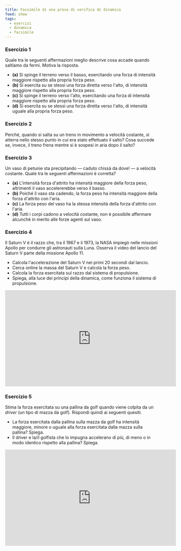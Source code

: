 ```yaml
---
title: Facsimile di una prova di verifica di dinamica
feed: show
tags:
  - esercizi
  - dinamica
  - facsimile
---
```

### Esercizio 1

Quale tra le seguenti affermazioni meglio descrive cosa accade quando saltiamo da fermi. Motiva la risposta.

- **(a)** Si spinge il terreno verso il basso, esercitando una forza di intensità maggiore rispetto alla propria forza peso.
- **(b)** Si esercita su se stessi una forza diretta verso l'alto, di intensità maggiore rispetto alla propria forza peso.
- **(c)** Si spinge il terreno verso l'alto, esercitando una forza di intensità maggiore rispetto alla propria forza peso.
- **(d)** Si esercita su se stessi una forza diretta verso l'alto, di intensità uguale alla propria forza peso.

### Esercizio 2

Perché, quando si salta su un treno in movimento a velocità costante, si atterra nello stesso punto in cui era stato effettuato il salto? Cosa succede se, invece, il treno frena mentre si è sospesi in aria dopo il salto?

### Esercizio 3

Un vaso di petunie sta precipitando — caduto chissà da dove! — a velocità costante. Quale tra le seguenti affermazioni è corretta?

- **(a)** L'intensità forza d'attrito ha intensità maggiore della forza peso, altrimenti il vaso accelererebbe verso il basso.
- **(b)** Poiché il vaso sta cadendo, la forza peso ha intensità maggiore della forza d'attrito con l'aria.
- **(c)** La forza peso del vaso ha la stessa intensità della forza d'attrito con l'aria.
- **(d)** Tutti i corpi cadono a velocità costante, non è possibile affermare alcunché in merito alle forze agenti sul vaso.

### Esercizio 4

Il Saturn V è il razzo che, tra il 1967 e il 1973, la NASA impiegò nelle missioni Apollo per condurre gli astronauti sulla Luna. Osserva il video del lancio del Saturn V parte della missione Apollo 11.

- Calcola l'accelerazione del Saturn V nei primi 20 secondi dal lancio.
- Cerca online la massa del Saturn V e calcola la forza peso.
- Calcola la forza esercitata sul razzo dal sistema di propulsione.
- Spiega, alla luce dei principi della dinamica, come funziona il sistema di propulsione.

<iframe width="560" height="315" src="https://www.youtube.com/embed/Vg9WolsXbIA?si=oA27dhhFlXeHygJL" title="YouTube video player" frameborder="0" allow="accelerometer; autoplay; clipboard-write; encrypted-media; gyroscope; picture-in-picture; web-share" referrerpolicy="strict-origin-when-cross-origin" allowfullscreen></iframe>

### Esercizio 5

Stima la forza esercitata su una pallina da golf quando viene colpita da un *driver* (un tipo di mazza da golf). Rispondi quindi ai seguenti quesiti.

- La forza esercitata dalla pallina sulla mazza da golf ha intensità maggiore, minore o uguale alla forza esercitata dalla mazza sulla pallina? Spiega.
- Il driver e la/il golfista che lo impugna accelerano di più, di meno o in modo identico rispetto alla pallina? Spiega.

<iframe width="560" height="315" src="https://www.youtube.com/embed/sVr6tVy7htU?si=CKmO0cpFmnJQfEVQ&amp;start=7" title="YouTube video player" frameborder="0" allow="accelerometer; autoplay; clipboard-write; encrypted-media; gyroscope; picture-in-picture; web-share" referrerpolicy="strict-origin-when-cross-origin" allowfullscreen></iframe>